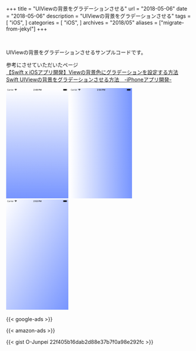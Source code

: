 +++
title = "UIViewの背景をグラデーションさせる"
url = "2018-05-06"
date = "2018-05-06"
description = "UIViewの背景をグラデーションさせる"
tags = [
    "iOS",
]
categories = [
    "iOS",
]
archives = "2018/05"
aliases = ["migrate-from-jekyl"]
+++

<br>

UIViewの背景をグラデーションさせるサンプルコードです。  

参考にさせていただいたページ  
[【Swift x iOSアプリ開発】Viewの背景色にグラデーションを設定する方法](http://amazarashi.me/ios-swift-background-gradiation/)
[Swift UIViewの背景をグラデーションさせる方法　-iPhoneアプリ開発- ](https://techno-monkey.com/swift-uiview-gradation-iphoneapp/)

![alt](1.png)
![alt](2.png)
![alt](3.png)

<!-- Google Ads -->
{{< google-ads >}}

<!-- Amazon Ads -->
{{< amazon-ads >}}

 {{< gist O-Junpei 22f405b16dab2d88e37b7f0a98e292fc >}}
